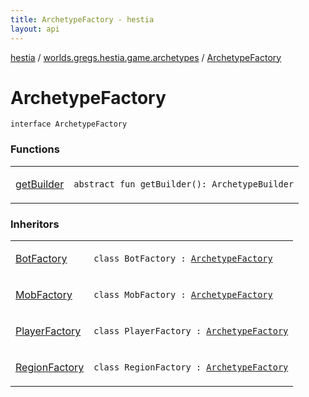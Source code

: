 ```yaml
---
title: ArchetypeFactory - hestia
layout: api
---
```


<div class='api-docs-breadcrumbs'><a href="../../index.html">hestia</a> / <a href="../index.html">worlds.gregs.hestia.game.archetypes</a> / <a href="./index.html">ArchetypeFactory</a></div>

# ArchetypeFactory

<div class="signature"><code><span class="keyword">interface </span><span class="identifier">ArchetypeFactory</span></code></div>

### Functions

<table class="api-docs-table">
<tbody>
<tr>
<td markdown="1">

<a href="get-builder.html">getBuilder</a>


</td>
<td markdown="1">
<div class="signature"><code><span class="keyword">abstract</span> <span class="keyword">fun </span><span class="identifier">getBuilder</span><span class="symbol">(</span><span class="symbol">)</span><span class="symbol">: </span><span class="identifier">ArchetypeBuilder</span></code></div>

</td>
</tr>
</tbody>
</table>

### Inheritors

<table class="api-docs-table">
<tbody>
<tr>
<td markdown="1">

<a href="../-bot-factory/index.html">BotFactory</a>


</td>
<td markdown="1">
<div class="signature"><code><span class="keyword">class </span><span class="identifier">BotFactory</span>&nbsp;<span class="symbol">:</span>&nbsp;<a href="./index.html"><span class="identifier">ArchetypeFactory</span></a></code></div>

</td>
</tr>
<tr>
<td markdown="1">

<a href="../-mob-factory/index.html">MobFactory</a>


</td>
<td markdown="1">
<div class="signature"><code><span class="keyword">class </span><span class="identifier">MobFactory</span>&nbsp;<span class="symbol">:</span>&nbsp;<a href="./index.html"><span class="identifier">ArchetypeFactory</span></a></code></div>

</td>
</tr>
<tr>
<td markdown="1">

<a href="../-player-factory/index.html">PlayerFactory</a>


</td>
<td markdown="1">
<div class="signature"><code><span class="keyword">class </span><span class="identifier">PlayerFactory</span>&nbsp;<span class="symbol">:</span>&nbsp;<a href="./index.html"><span class="identifier">ArchetypeFactory</span></a></code></div>

</td>
</tr>
<tr>
<td markdown="1">

<a href="../-region-factory/index.html">RegionFactory</a>


</td>
<td markdown="1">
<div class="signature"><code><span class="keyword">class </span><span class="identifier">RegionFactory</span>&nbsp;<span class="symbol">:</span>&nbsp;<a href="./index.html"><span class="identifier">ArchetypeFactory</span></a></code></div>

</td>
</tr>
</tbody>
</table>
